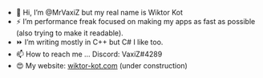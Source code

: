 - 👋 Hi, I’m @MrVaxiZ but my real name is Wiktor Kot                                                                                                                                                                                                                                                                                                                                                         
- ⚡  I’m performance freak focused on making my apps as fast as possible (also trying to make it readable).
- ⏩ I’m writing mostly in C++ but C# I like too.
- 📫 How to reach me ... Discord: VaxiZ#4289 
- :heart_eyes: My website: [wiktor-kot.com](https://wiktor-kot.com/) (under construction)
